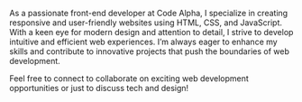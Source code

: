 As a passionate front-end developer at Code Alpha, I specialize in creating responsive and user-friendly websites using HTML, CSS, and JavaScript. With a keen eye for modern design and attention to detail, I strive to develop intuitive and efficient web experiences. I’m always eager to enhance my skills and contribute to innovative projects that push the boundaries of web development.

Feel free to connect to collaborate on exciting web development opportunities or just to discuss tech and design!
